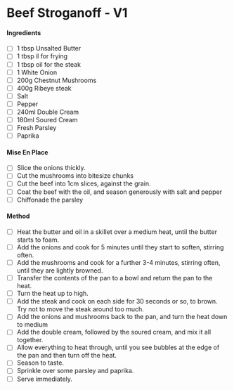 # Beef Stroganoff - V1

#### Ingredients

- [ ] 1 tbsp Unsalted Butter
- [ ] 1 tbsp il for frying
- [ ] 1 tbsp oil for the steak
- [ ] 1 White Onion
- [ ] 200g Chestnut Mushrooms
- [ ] 400g Ribeye steak
- [ ] Salt
- [ ] Pepper
- [ ] 240ml Double Cream
- [ ] 180ml Soured Cream
- [ ] Fresh Parsley
- [ ] Paprika

#### Mise En Place

- [ ] Slice the onions thickly.
- [ ] Cut the mushrooms into bitesize chunks
- [ ] Cut the beef into 1cm slices, against the grain.
- [ ] Coat the beef with the oil, and season generously with salt and pepper
- [ ] Chiffonade the parsley

#### Method


- [ ] Heat the butter and oil in a skillet over a medium heat, until the butter starts to foam.
- [ ] Add the onions and cook for 5 minutes until they start to soften, stirring often.
- [ ] Add the mushrooms and cook for a further 3-4 minutes, stirring often, until they are lightly browned.
- [ ] Transfer the contents of the pan to a bowl and return the pan to the heat.
- [ ] Turn the heat up to high.
- [ ] Add the steak and cook on each side for 30 seconds or so, to brown. Try not to move the steak around too much.
- [ ] Add the onions and mushrooms back to the pan, and turn the heat down to medium
- [ ] Add the double cream, followed by the soured cream, and mix it all together.
- [ ] Allow everything to heat through, until you see bubbles at the edge of the pan and then turn off the heat.
- [ ] Season to taste.
- [ ] Sprinkle over some parsley and paprika.
- [ ] Serve immediately.
